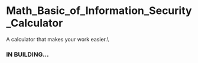 # Math_Basic_of_Information_Security_Calculator
A calculator that makes your work easier.\
### IN BUILDING...
